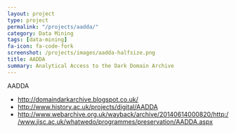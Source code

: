 ```yaml
---
layout: project
type: project
permalink: "/projects/aadda/"
category: Data Mining
tags: [data-mining]
fa-icon: fa-code-fork
screenshot: /projects/images/aadda-halfsize.png
title: AADDA
summary: Analytical Access to the Dark Domain Archive
---
```


AADDA

* http://domaindarkarchive.blogspot.co.uk/
* http://www.history.ac.uk/projects/digital/AADDA
* http://www.webarchive.org.uk/wayback/archive/20140614000820/http://www.jisc.ac.uk/whatwedo/programmes/preservation/AADDA.aspx